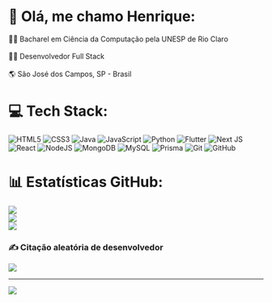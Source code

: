 # 💫 Olá, me chamo Henrique:
:man_student: Bacharel em Ciência da Computação pela UNESP de Rio Claro <br/><br>:man_technologist: Desenvolvedor Full Stack<br/><br>:earth_americas: São José dos Campos, SP - Brasil<br/>

# 💻 Tech Stack:
![HTML5](https://img.shields.io/badge/html5-%23E34F26.svg?style=plastic&logo=html5&logoColor=white) ![CSS3](https://img.shields.io/badge/css3-%231572B6.svg?style=plastic&logo=css3&logoColor=white) ![Java](https://img.shields.io/badge/java-%23ED8B00.svg?style=plastic&logo=openjdk&logoColor=white) ![JavaScript](https://img.shields.io/badge/javascript-%23323330.svg?style=plastic&logo=javascript&logoColor=%23F7DF1E) ![Python](https://img.shields.io/badge/python-3670A0?style=plastic&logo=python&logoColor=ffdd54) ![Flutter](https://img.shields.io/badge/Flutter-%2302569B.svg?style=plastic&logo=Flutter&logoColor=white) ![Next JS](https://img.shields.io/badge/Next-black?style=plastic&logo=next.js&logoColor=white) ![React](https://img.shields.io/badge/react-%2320232a.svg?style=plastic&logo=react&logoColor=%2361DAFB) ![NodeJS](https://img.shields.io/badge/node.js-6DA55F?style=plastic&logo=node.js&logoColor=white) ![MongoDB](https://img.shields.io/badge/MongoDB-%234ea94b.svg?style=plastic&logo=mongodb&logoColor=white) ![MySQL](https://img.shields.io/badge/mysql-4479A1.svg?style=plastic&logo=mysql&logoColor=white) ![Prisma](https://img.shields.io/badge/Prisma-3982CE?style=plastic&logo=Prisma&logoColor=white) ![Git](https://img.shields.io/badge/git-%23F05033.svg?style=plastic&logo=git&logoColor=white) ![GitHub](https://img.shields.io/badge/github-%23121011.svg?style=plastic&logo=github&logoColor=white)
# 📊 Estatísticas GitHub:
![](https://github-readme-stats.vercel.app/api?username=HCereja&theme=tokyonight&hide_border=false&include_all_commits=false&count_private=false)<br/>
![](https://github-readme-streak-stats.herokuapp.com/?user=HCereja&theme=tokyonight&hide_border=false)<br/>
![](https://github-readme-stats.vercel.app/api/top-langs/?username=HCereja&theme=tokyonight&hide_border=false&include_all_commits=false&count_private=false&layout=compact)

### ✍️ Citação aleatória de desenvolvedor
![](https://quotes-github-readme.vercel.app/api?type=horizontal&theme=radical)

---
[![](https://visitcount.itsvg.in/api?id=HCereja&icon=1&color=1)](https://visitcount.itsvg.in)

<!-- Proudly created with GPRM ( https://gprm.itsvg.in ) -->

<!--
**HCereja/HCereja** is a ✨ _special_ ✨ repository because its `README.md` (this file) appears on your GitHub profile.

Here are some ideas to get you started:

- 🔭 I’m currently working on ...
- 🌱 I’m currently learning ...
- 👯 I’m looking to collaborate on ...
- 🤔 I’m looking for help with ...
- 💬 Ask me about ...
- 📫 How to reach me: ...
- 😄 Pronouns: ...
- ⚡ Fun fact: ...
-->
